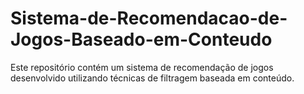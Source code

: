 # Sistema-de-Recomendacao-de-Jogos-Baseado-em-Conteudo
Este repositório contém um sistema de recomendação de jogos desenvolvido utilizando técnicas de filtragem baseada em conteúdo.
